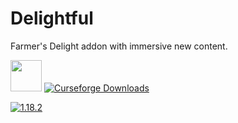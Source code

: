 # Delightful
Farmer's Delight addon with immersive new content.

<img src="https://onvoid.net/delightful/logo.png" height="50px" />

<a href="https://www.curseforge.com/minecraft/mc-mods/delightful">
  <img src="https://cf.way2muchnoise.eu/full_637529_downloads.svg" alt="Curseforge Downloads">
</a>

[![1.18.2](https://github.com/brdle/Delightful/actions/workflows/build-1.18.2.yml/badge.svg?branch=1.18.2)](https://github.com/brdle/Delightful/actions/workflows/build-1.18.2.yml)
